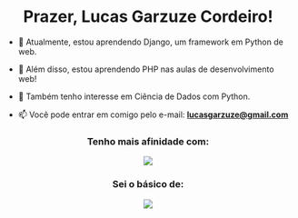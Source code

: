 <h1 align="center">Prazer, Lucas Garzuze Cordeiro!</h1>

- 🐍 Atualmente, estou aprendendo Django, um framework em Python de web.
- 🐘 Além disso, estou aprendendo PHP nas aulas de desenvolvimento web!
- 🤝 Também tenho interesse em Ciência de Dados com Python.

- 📫 Você pode entrar em comigo pelo e-mail: **lucasgarzuze@gmail.com**

<h3 align="center">Tenho mais afinidade com:</h3>
<p align="center">
  <a href="https://skillicons.dev">
      <img src="https://skillicons.dev/icons?i=html,css,js,jquery,py,django,php" />
  </a>
</p>

<h3 align="center">Sei o básico de:</h3>
<p align="center">
  <a href="https://skillicons.dev">
      <img src="https://skillicons.dev/icons?i=c,java,linux,mysql" />
  </a>
</p>
